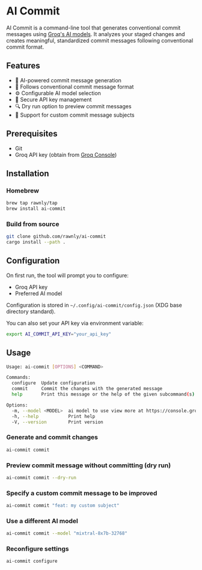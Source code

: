 # AI Commit

AI Commit is a command-line tool that generates conventional commit messages using [Groq's AI models][ai-models-list]. It analyzes your staged changes and creates meaningful, standardized commit messages following conventional commit format.

## Features

- 🤖 AI-powered commit message generation
- 🎯 Follows conventional commit message format
- ⚙️ Configurable AI model selection
- 🔑 Secure API key management
- 🔍 Dry run option to preview commit messages
- 📝 Support for custom commit message subjects

## Prerequisites
- Git
- Groq API key (obtain from [Groq Console][groq-console])

## Installation

### Homebrew
```bash
brew tap rawnly/tap
brew install ai-commit
```

### Build from source
```bash
git clone github.com/rawnly/ai-commit
cargo install --path .
```


## Configuration

On first run, the tool will prompt you to configure:
- Groq API key
- Preferred AI model

Configuration is stored in `~/.config/ai-commit/config.json` (XDG base directory standard).

You can also set your API key via environment variable:
```bash
export AI_COMMIT_API_KEY="your_api_key"
```

## Usage
```bash
Usage: ai-commit [OPTIONS] <COMMAND>

Commands:
  configure  Update configuration
  commit     Commit the changes with the generated message
  help       Print this message or the help of the given subcommand(s)

Options:
  -m, --model <MODEL>  ai model to use view more at https://console.groq.com/docs/models
  -h, --help           Print help
  -V, --version        Print version
```

### Generate and commit changes

```bash
ai-commit commit
```

### Preview commit message without committing (dry run)

```bash
ai-commit commit --dry-run
```

### Specify a custom commit message to be improved

```bash
ai-commit commit "feat: my custom subject"
```

### Use a different AI model

```bash
ai-commit commit --model "mixtral-8x7b-32768"
```

### Reconfigure settings

```bash
ai-commit configure
```

[groq-console]: https://console.groq.com/
[ai-models-list]: https://console.groq.com/docs/models
